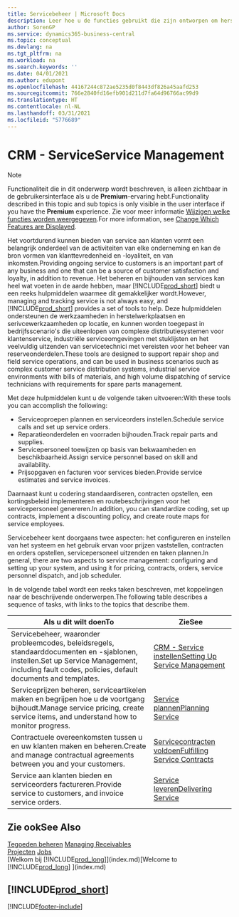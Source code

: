 ```yaml
---
title: Servicebeheer | Microsoft Docs
description: Leer hoe u de functies gebruikt die zijn ontworpen om herstelwerkplaats- en serivcewerkzaamheden te ondersteunen.
author: SorenGP
ms.service: dynamics365-business-central
ms.topic: conceptual
ms.devlang: na
ms.tgt_pltfrm: na
ms.workload: na
ms.search.keywords: ''
ms.date: 04/01/2021
ms.author: edupont
ms.openlocfilehash: 44167244c872ae5235d0f8443df826a45aafd253
ms.sourcegitcommit: 766e2840fd16efb901d211d7fa64d96766ac99d9
ms.translationtype: HT
ms.contentlocale: nl-NL
ms.lasthandoff: 03/31/2021
ms.locfileid: "5776689"
---
```

# <a name="service-management"></a><span data-ttu-id="76bba-103">CRM - Service</span><span class="sxs-lookup"><span data-stu-id="76bba-103">Service Management</span></span>
> [!NOTE]
> <span data-ttu-id="76bba-104">Functionaliteit die in dit onderwerp wordt beschreven, is alleen zichtbaar in de gebruikersinterface als u de **Premium**-ervaring hebt.</span><span class="sxs-lookup"><span data-stu-id="76bba-104">Functionality described in this topic and sub topics is only visible in the user interface if you have the **Premium** experience.</span></span> <span data-ttu-id="76bba-105">Zie voor meer informatie [Wijzigen welke functies worden weergegeven](ui-experiences.md).</span><span class="sxs-lookup"><span data-stu-id="76bba-105">For more information, see [Change Which Features are Displayed](ui-experiences.md).</span></span>

<span data-ttu-id="76bba-106">Het voortdurend kunnen bieden van service aan klanten vormt een belangrijk onderdeel van de activiteiten van elke onderneming en kan de bron vormen van klanttevredenheid en -loyaliteit, en van inkomsten.</span><span class="sxs-lookup"><span data-stu-id="76bba-106">Providing ongoing service to customers is an important part of any business and one that can be a source of customer satisfaction and loyalty, in addition to revenue.</span></span> <span data-ttu-id="76bba-107">Het beheren en bijhouden van services kan heel wat voeten in de aarde hebben, maar [!INCLUDE[prod_short](includes/prod_short.md)] biedt u een reeks hulpmiddelen waarmee dit gemakkelijker wordt.</span><span class="sxs-lookup"><span data-stu-id="76bba-107">However, managing and tracking service is not always easy, and [!INCLUDE[prod_short](includes/prod_short.md)] provides a set of tools to help.</span></span> <span data-ttu-id="76bba-108">Deze hulpmiddelen ondersteunen de werkzaamheden in herstelwerkplaatsen en serivcewerkzaamheden op locatie, en kunnen worden toegepast in bedrijfsscenario's die uiteenlopen van complexe distributiesystemen voor klantenservice, industriële serviceomgevingen met stuklijsten en het veelvuldig uitzenden van servicetechnici met vereisten voor het beheer van reserveonderdelen.</span><span class="sxs-lookup"><span data-stu-id="76bba-108">These tools are designed to support repair shop and field service operations, and can be used in business scenarios such as complex customer service distribution systems, industrial service environments with bills of materials, and high volume dispatching of service technicians with requirements for spare parts management.</span></span>  

 <span data-ttu-id="76bba-109">Met deze hulpmiddelen kunt u de volgende taken uitvoeren:</span><span class="sxs-lookup"><span data-stu-id="76bba-109">With these tools you can accomplish the following:</span></span>  

* <span data-ttu-id="76bba-110">Serviceoproepen plannen en serviceorders instellen.</span><span class="sxs-lookup"><span data-stu-id="76bba-110">Schedule service calls and set up service orders.</span></span>  
* <span data-ttu-id="76bba-111">Reparatieonderdelen en voorraden bijhouden.</span><span class="sxs-lookup"><span data-stu-id="76bba-111">Track repair parts and supplies.</span></span>  
* <span data-ttu-id="76bba-112">Servicepersoneel toewijzen op basis van bekwaamheden en beschikbaarheid.</span><span class="sxs-lookup"><span data-stu-id="76bba-112">Assign service personnel based on skill and availability.</span></span>  
* <span data-ttu-id="76bba-113">Prijsopgaven en facturen voor services bieden.</span><span class="sxs-lookup"><span data-stu-id="76bba-113">Provide service estimates and service invoices.</span></span>  

<span data-ttu-id="76bba-114">Daarnaast kunt u codering standaardiseren, contracten opstellen, een kortingsbeleid implementeren en routebeschrijvingen voor het servicepersoneel genereren.</span><span class="sxs-lookup"><span data-stu-id="76bba-114">In addition, you can standardize coding, set up contracts, implement a discounting policy, and create route maps for service employees.</span></span>  

<span data-ttu-id="76bba-115">Servicebeheer kent doorgaans twee aspecten: het configureren en instellen van het systeem en het gebruik ervan voor prijzen vaststellen, contracten en orders opstellen, servicepersoneel uitzenden en taken plannen.</span><span class="sxs-lookup"><span data-stu-id="76bba-115">In general, there are two aspects to service management: configuring and setting up your system, and using it for pricing, contracts, orders, service personnel dispatch, and job scheduler.</span></span>  

<span data-ttu-id="76bba-116">In de volgende tabel wordt een reeks taken beschreven, met koppelingen naar de beschrijvende onderwerpen.</span><span class="sxs-lookup"><span data-stu-id="76bba-116">The following table describes a sequence of tasks, with links to the topics that describe them.</span></span>   

|<span data-ttu-id="76bba-117">**Als u dit wilt doen**</span><span class="sxs-lookup"><span data-stu-id="76bba-117">**To**</span></span>|<span data-ttu-id="76bba-118">**Zie**</span><span class="sxs-lookup"><span data-stu-id="76bba-118">**See**</span></span>|  
|------------|-------------|  
|<span data-ttu-id="76bba-119">Servicebeheer, waaronder probleemcodes, beleidsregels, standaarddocumenten en -sjablonen, instellen.</span><span class="sxs-lookup"><span data-stu-id="76bba-119">Set up Service Management, including fault codes, policies, default documents and templates.</span></span>|[<span data-ttu-id="76bba-120">CRM - Service instellen</span><span class="sxs-lookup"><span data-stu-id="76bba-120">Setting Up Service Management</span></span>](service-setup-service.md)|  
|<span data-ttu-id="76bba-121">Serviceprijzen beheren, serviceartikelen maken en begrijpen hoe u de voortgang bijhoudt.</span><span class="sxs-lookup"><span data-stu-id="76bba-121">Manage service pricing, create service items, and understand how to monitor progress.</span></span>|[<span data-ttu-id="76bba-122">Service plannen</span><span class="sxs-lookup"><span data-stu-id="76bba-122">Planning Service</span></span>](service-plan-service.md)|  
|<span data-ttu-id="76bba-123">Contractuele overeenkomsten tussen u en uw klanten maken en beheren.</span><span class="sxs-lookup"><span data-stu-id="76bba-123">Create and manage contractual agreements between you and your customers.</span></span>|[<span data-ttu-id="76bba-124">Servicecontracten voldoen</span><span class="sxs-lookup"><span data-stu-id="76bba-124">Fulfilling Service Contracts</span></span>](service-fulfill-service-contracts.md)|  
|<span data-ttu-id="76bba-125">Service aan klanten bieden en serviceorders factureren.</span><span class="sxs-lookup"><span data-stu-id="76bba-125">Provide service to customers, and invoice service orders.</span></span>|[<span data-ttu-id="76bba-126">Service leveren</span><span class="sxs-lookup"><span data-stu-id="76bba-126">Delivering Service</span></span>](service-deliver-service.md)|  

## <a name="see-also"></a><span data-ttu-id="76bba-127">Zie ook</span><span class="sxs-lookup"><span data-stu-id="76bba-127">See Also</span></span>  
<span data-ttu-id="76bba-128">[Tegoeden beheren](receivables-manage-receivables.md) </span><span class="sxs-lookup"><span data-stu-id="76bba-128">[Managing Receivables](receivables-manage-receivables.md) </span></span>  
<span data-ttu-id="76bba-129">[Projecten](projects-how-create-jobs.md) </span><span class="sxs-lookup"><span data-stu-id="76bba-129">[Jobs](projects-how-create-jobs.md) </span></span>  
<span data-ttu-id="76bba-130">[Welkom bij [!INCLUDE[prod_long](includes/prod_long.md)]](index.md)</span><span class="sxs-lookup"><span data-stu-id="76bba-130">[Welcome to [!INCLUDE[prod_long](includes/prod_long.md)] ](index.md)</span></span>

## [!INCLUDE[prod_short](includes/free_trial_md.md)]  


[!INCLUDE[footer-include](includes/footer-banner.md)]